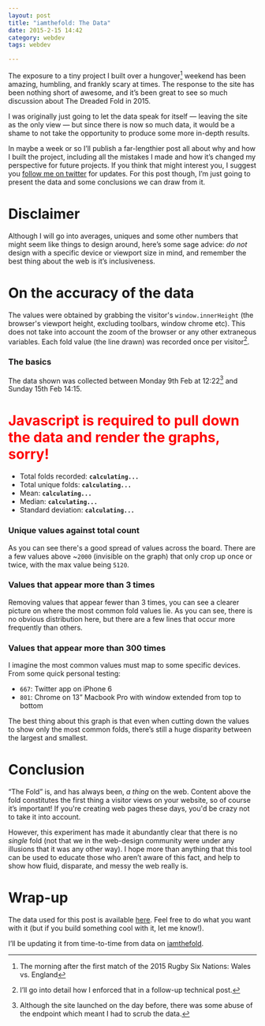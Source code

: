 ```yaml
---
layout: post
title: "iamthefold: The Data"
date: 2015-2-15 14:42
category: webdev
tags: webdev

---
```


The exposure to a tiny project I built over a hungover[^1] weekend has been amazing, humbling, and frankly scary at times. The response to the site has been nothing short of awesome, and it’s been great to see so much discussion about The Dreaded Fold in 2015.

I was originally just going to let the data speak for itself — leaving the site as the only view — but since there is now so much data, it would be a shame to not take the opportunity to produce some more in-depth results.

In maybe a week or so I’ll publish a far-lengthier post all about why and how I built the project, including all the mistakes I made and how it’s changed my perspective for future projects. If you think that might interest you, I suggest you [follow me on twitter](https://twitter.com/_iest) for updates. For this post though, I’m just going to present the data and some conclusions we can draw from it.

# Disclaimer

Although I will go into averages, uniques and some other numbers that might seem like things to design around, here’s some sage advice:  _do not_ design with a specific device or viewport size in mind, and remember the best thing about the web is it’s inclusiveness.

# On the accuracy of the data

The values were obtained by grabbing the visitor's `window.innerHeight` (the browser's viewport height, excluding toolbars, window chrome etc). This does not take into account the zoom of the browser or any other extraneous variables. Each fold value (the line drawn) was recorded once per visitor[^2]. 

### The basics

The data shown was collected between Monday 9th Feb at 12:22[^3] and Sunday 15th Feb 14:15.

<noscript><h1 style="color: red;font-size: 2em">Javascript is required to pull down the data and render the graphs, sorry!</h1></noscript>

- Total folds recorded: **<code id="total">calculating...</code>**
- Total unique folds: **<code id="unique">calculating...</code>**
- Mean: **<code id="mean">calculating...</code>**
- Median: **<code id="median">calculating...</code>**
- Standard deviation: **<code id="deviation">calculating...</code>**

### Unique values against total count

<div class="histogram-all graph"></div>

As you can see there's a good spread of values across the board. There are a few values above ~`2000` (invisible on the graph) that only crop up once or twice, with the max value being `5120`.

### Values that appear more than 3 times

<div class="histogram-3 graph"></div>

Removing values that appear fewer than 3 times, you can see a clearer picture on where the most common fold values lie. As you can see, there is no obvious distribution here, but there are a few lines that occur more frequently than others.

### Values that appear more than 300 times

<div class="histogram-300 graph"></div>

I imagine the most common values must map to some specific devices. From some quick personal testing:

- `667`: Twitter app on iPhone 6
- `801`: Chrome on 13” Macbook Pro with window extended from top to bottom

The best thing about this graph is that even when cutting down the values to show only the most common folds, there’s still a huge disparity between the largest and smallest.

# Conclusion

“The Fold” is, and has always been, _a thing_ on the web. Content above the fold constitutes the first thing a visitor views on your website, so of course it’s important! If you're creating web pages these days, you'd be crazy not to take it into account.

However, this experiment has made it abundantly clear that there is no _single_ fold (not that we in the web-design community were under any illusions that it was any other way). I hope more than anything that this tool can be used to educate those who aren’t aware of this fact, and help to show how fluid, disparate, and messy the web really is.

# Wrap-up

The data used for this post is available [here](/scripts/folds.txt). Feel free to do what you want with it (but if you build something cool with it, let me know!).

I’ll be updating it from time-to-time from data on [iamthefold](http://iamthefold.com).


[^1]: The morning after the first match of the 2015 Rugby Six Nations: Wales vs. England
[^2]: I’ll go into detail how I enforced that in a follow-up technical post.
[^3]: Although the site launched on the day before, there was some abuse of the endpoint which meant I had to scrub the data.

<script src="http://d3js.org/d3.v3.min.js" charset="utf-8"></script>
<script src="/scripts/iamthefold-scripts.js" charset="utf-8"></script>

